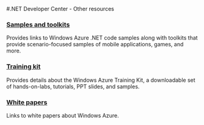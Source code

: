 <properties linkid="dev-net-other-resources" urlDisplayName="Other Resources" pageTitle="Windows Azure .NET resources" Title="Windows Azure .NET resources" metaKeywords="Azure .NET" Description="Find topics about using .NET with Windows Azure." metaCanonical="" disqusComments="0" umbracoNaviHide="0" />


#.NET Developer Center - Other resources
### [Samples and toolkits][]
Provides links to Windows Azure .NET code samples along with toolkits that provide scenario-focused samples of mobile applications, games, and more.

### [Training kit][]
Provides details about the Windows Azure Training Kit, a downloadable set of hands-on-labs, tutorials, PPT slides, and samples.

### [White papers][]
Links to white papers about Windows Azure.

[Samples and toolkits]: /en-us/develop/net/other-resources/samples-and-toolkits/
[Training kit]: /en-us/develop/net/other-resources/training-kit/
[White papers]: /en-us/develop/net/other-resources/white-papers/
